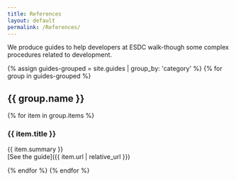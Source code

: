 ```yaml
---
title: References
layout: default
permalink: /References/
---
```


We produce guides to help developers at ESDC walk-though some complex procedures related to development.

{% assign guides-grouped = site.guides | group_by: 'category' %}
{% for group in guides-grouped %}

## {{ group.name }}

{% for item in group.items %}

### {{ item.title }}

{{ item.summary }}  
[See the guide]({{ item.url | relative_url }})

{% endfor %}
{% endfor %}
